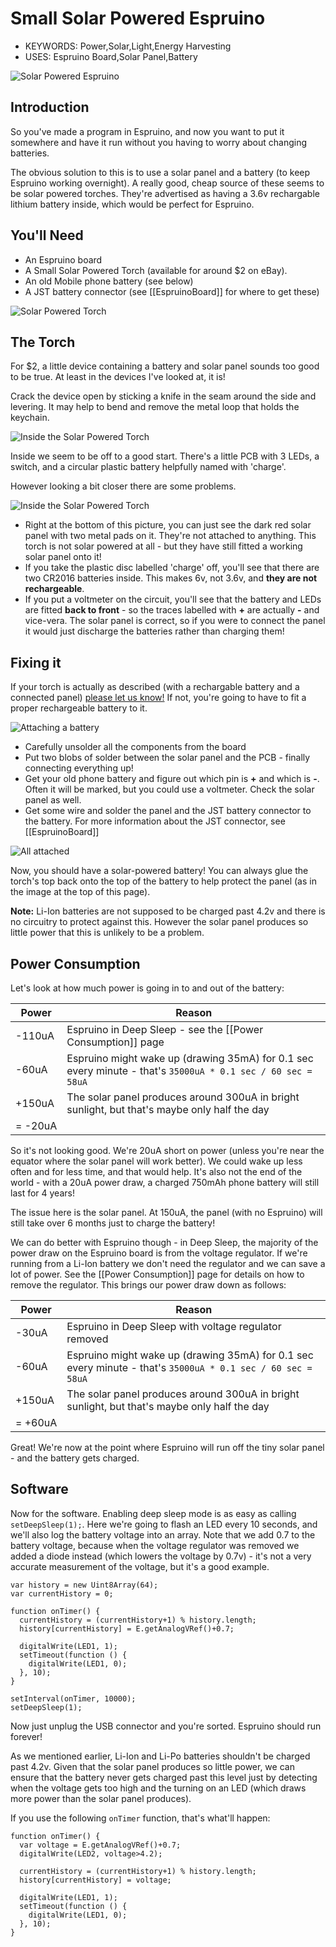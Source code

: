 <!--- Copyright (c) 2013 Gordon Williams, Pur3 Ltd. See the file LICENSE for copying permission. -->
Small Solar Powered Espruino
============================

* KEYWORDS: Power,Solar,Light,Energy Harvesting
* USES: Espruino Board,Solar Panel,Battery

![Solar Powered Espruino](final.jpg)

Introduction
-----------

So you've made a program in Espruino, and now you want to put it somewhere and have it run without you having to worry about changing batteries.

The obvious solution to this is to use a solar panel and a battery (to keep Espruino working overnight). A really good, cheap source of these seems to be solar powered torches. They're advertised as having a 3.6v rechargable lithium battery inside, which would be perfect for Espruino.

You'll Need
-----------

* An Espruino board
* A Small Solar Powered Torch (available for around $2 on eBay).
* An old Mobile phone battery (see below)
* A JST battery connector (see [[EspruinoBoard]] for where to get these)

![Solar Powered Torch](torch.jpg)

The Torch
--------

For $2, a little device containing a battery and solar panel sounds too good to be true. At least in the devices I've looked at, it is!

Crack the device open by sticking a knife in the seam around the side and levering. It may help to bend and remove the metal loop that holds the keychain.

![Inside the Solar Powered Torch](torch_inside.jpg)

Inside we seem to be off to a good start. There's a little PCB with 3 LEDs, a switch, and a circular plastic battery helpfully named with 'charge'.

However looking a bit closer there are some problems.

![Inside the Solar Powered Torch](torch_panel.jpg)

* Right at the bottom of this picture, you can just see the dark red solar panel with two metal pads on it. They're not attached to anything. This torch is not solar powered at all - but they have still fitted a working solar panel onto it!
* If you take the plastic disc labelled 'charge' off, you'll see that there are two CR2016 batteries inside. This makes 6v, not 3.6v, and **they are not rechargeable**.
* If you put a voltmeter on the circuit, you'll see that the battery and LEDs are fitted **back to front** - so the traces labelled with **+** are actually **-** and vice-vera. The solar panel is correct, so if you were to connect the panel it would just discharge the batteries rather than charging them!

Fixing it
--------

If your torch is actually as described (with a rechargable battery and a connected panel) [please let us know!](http://forum.espruino.com) If not, you're going to have to fit a proper rechargeable battery to it. 

![Attaching a battery](panel.jpg)

* Carefully unsolder all the components from the board
* Put two blobs of solder between the solar panel and the PCB - finally connecting everything up!
* Get your old phone battery and figure out which pin is **+** and which is **-**. Often it will be marked, but you could use a voltmeter. Check the solar panel as well.
* Get some wire and solder the panel and the JST battery connector to the battery. For more information about the JST connector, see [[EspruinoBoard]]

![All attached](battery.jpg)

Now, you should have a solar-powered battery! You can always glue the torch's top back onto the top of the battery to help protect the panel (as in the image at the top of this page).

**Note:** Li-Ion batteries are not supposed to be charged past 4.2v and there is no circuitry to protect against this. However the solar panel produces so little power that this is unlikely to be a problem.

Power Consumption
---------------

Let's look at how much power is going in to and out of the battery:

| Power | Reason |
| ----- | ------ |
| -110uA | Espruino in Deep Sleep - see the [[Power Consumption]] page |
| -60uA  | Espruino might wake up (drawing 35mA) for 0.1 sec every minute - that's `35000uA * 0.1 sec / 60 sec = 58uA` | 
| +150uA | The solar panel produces around 300uA in bright sunlight, but that's maybe only half the day |
| =&nbsp;-20uA | |

So it's not looking good. We're 20uA short on power (unless you're near the equator where the solar panel will work better). We could wake up less often and for less time, and that would help. It's also not the end of the world - with a 20uA power draw, a charged 750mAh phone battery will still last for 4 years!

The issue here is the solar panel. At 150uA, the panel (with no Espruino) will still take over 6 months just to charge the battery!

We can do better with Espruino though - in Deep Sleep, the majority of the power draw on the Espruino board is from the voltage regulator. If we're running from a Li-Ion battery we don't need the regulator and we can save a lot of power. See the [[Power Consumption]] page for details on how to remove the regulator. This brings our power draw down as follows:

| Power | Reason |
| ----- | ------ |
| -30uA | Espruino in Deep Sleep with voltage regulator removed |
| -60uA | Espruino might wake up (drawing 35mA) for 0.1 sec every minute - that's `35000uA * 0.1 sec / 60 sec = 58uA` | 
| +150uA | The solar panel produces around 300uA in bright sunlight, but that's maybe only half the day |
| =&nbsp;+60uA | |

Great! We're now at the point where Espruino will run off the tiny solar panel - and the battery gets charged.


Software
-------

Now for the software. Enabling deep sleep mode is as easy as calling `setDeepSleep(1);`. Here we're going to flash an LED every 10 seconds, and we'll also log the battery voltage into an array. Note that we add 0.7 to the battery voltage, because when the voltage regulator was removed we added a diode instead (which lowers the voltage by 0.7v) - it's not a very accurate measurement of the voltage, but it's a good example.

```
var history = new Uint8Array(64);
var currentHistory = 0;

function onTimer() {
  currentHistory = (currentHistory+1) % history.length;
  history[currentHistory] = E.getAnalogVRef()+0.7;
                           
  digitalWrite(LED1, 1);
  setTimeout(function () {
    digitalWrite(LED1, 0);
  }, 10);
}

setInterval(onTimer, 10000);
setDeepSleep(1);
```

Now just unplug the USB connector and you're sorted. Espruino should run forever!

As we mentioned earlier, Li-Ion and Li-Po batteries shouldn't be charged past 4.2v. Given that the solar panel produces so little power, we can ensure that the battery never gets charged past this level just by detecting when the voltage gets too high and the turning on an LED (which draws more power than the solar panel produces).

If you use the following `onTimer` function, that's what'll happen:

```
function onTimer() {
  var voltage = E.getAnalogVRef()+0.7;
  digitalWrite(LED2, voltage>4.2);

  currentHistory = (currentHistory+1) % history.length;
  history[currentHistory] = voltage;
                           
  digitalWrite(LED1, 1);
  setTimeout(function () {
    digitalWrite(LED1, 0);
  }, 10);
}

```
